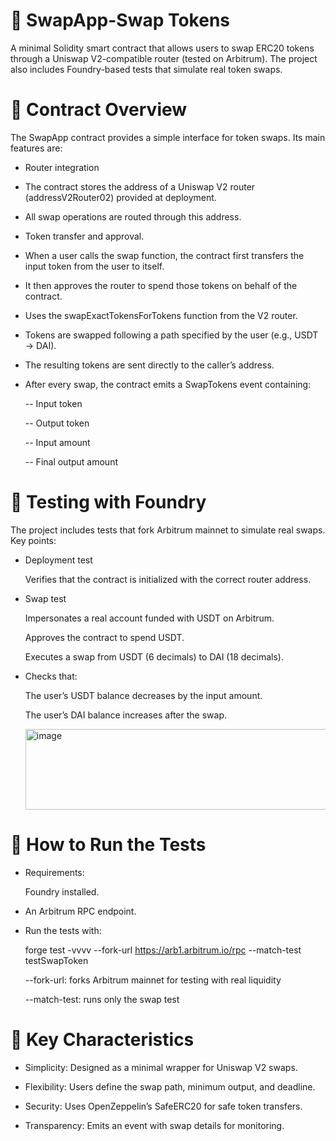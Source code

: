 # 🔄 SwapApp-Swap Tokens
A minimal Solidity smart contract that allows users to swap ERC20 tokens through a Uniswap V2-compatible router (tested on Arbitrum). The project also includes Foundry-based tests that simulate real token swaps.
# 📝 Contract Overview

The SwapApp contract provides a simple interface for token swaps. Its main features are:

- Router integration

- The contract stores the address of a Uniswap V2 router (addressV2Router02) provided at deployment.

- All swap operations are routed through this address.

- Token transfer and approval.

- When a user calls the swap function, the contract first transfers the input token from the user to itself.

- It then approves the router to spend those tokens on behalf of the contract.

- Uses the swapExactTokensForTokens function from the V2 router.

- Tokens are swapped following a path specified by the user (e.g., USDT → DAI).

- The resulting tokens are sent directly to the caller’s address.

- After every swap, the contract emits a SwapTokens event containing:

   -- Input token

   -- Output token

   -- Input amount

   -- Final output amount

# 🧪 Testing with Foundry

The project includes tests that fork Arbitrum mainnet to simulate real swaps. Key points:

- Deployment test

   Verifies that the contract is initialized with the correct router address.

- Swap test

   Impersonates a real account funded with USDT on Arbitrum.

   Approves the contract to spend USDT.

   Executes a swap from USDT (6 decimals) to DAI (18 decimals).

- Checks that:

   The user’s USDT balance decreases by the input amount.

   The user’s DAI balance increases after the swap.

  <img width="590" height="129" alt="image" src="https://github.com/user-attachments/assets/77084137-3688-4963-ae54-a3136895b9e0" />


# 🔹 How to Run the Tests

- Requirements:

   Foundry installed.

- An Arbitrum RPC endpoint.

- Run the tests with:

   forge test -vvvv --fork-url https://arb1.arbitrum.io/rpc --match-test testSwapToken

   --fork-url: forks Arbitrum mainnet for testing with real liquidity

   --match-test: runs only the swap test

# 📌 Key Characteristics

- Simplicity: Designed as a minimal wrapper for Uniswap V2 swaps.

- Flexibility: Users define the swap path, minimum output, and deadline.

- Security: Uses OpenZeppelin’s SafeERC20 for safe token transfers.

- Transparency: Emits an event with swap details for monitoring.
